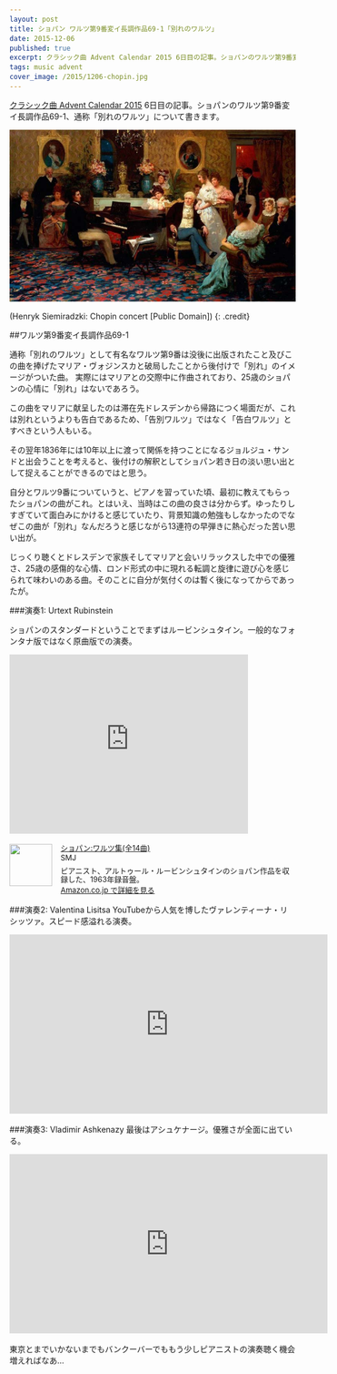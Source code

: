 ```yaml
---
layout: post
title: ショパン ワルツ第9番変イ長調作品69-1「別れのワルツ」
date: 2015-12-06
published: true
excerpt: クラシック曲 Advent Calendar 2015 6日目の記事。ショパンのワルツ第9番変イ長調作品69-1、通称「別れのワルツ」について。
tags: music advent
cover_image: /2015/1206-chopin.jpg
---
```

[クラシック曲 Advent Calendar 2015](https://www.adventar.org/calendars/948) 6日目の記事。ショパンのワルツ第9番変イ長調作品69-1、通称「別れのワルツ」について書きます。

![Chopin Concert](/images/2015/1206-chopin.jpg)

(Henryk Siemiradzki: Chopin concert [Public Domain])
{: .credit}


##ワルツ第9番変イ長調作品69-1

通称「別れのワルツ」として有名なワルツ第9番は没後に出版されたこと及びこの曲を捧げたマリア・ヴォジンスカと破局したことから後付けで「別れ」のイメージがついた曲。
実際にはマリアとの交際中に作曲されており、25歳のショパンの心情に「別れ」はないであろう。

この曲をマリアに献呈したのは滞在先ドレスデンから帰路につく場面だが、これは別れというよりも告白であるため、「告別ワルツ」ではなく「告白ワルツ」とすべきという人もいる。

その翌年1836年には10年以上に渡って関係を持つことになるジョルジュ・サンドと出会うことを考えると、後付けの解釈としてショパン若き日の淡い思い出として捉えることができるのではと思う。

自分とワルツ9番についていうと、ピアノを習っていた頃、最初に教えてもらったショパンの曲がこれ。とはいえ、当時はこの曲の良さは分からず。ゆったりしすぎていて面白みにかけると感じていたり、背景知識の勉強もしなかったのでなぜこの曲が「別れ」なんだろうと感じながら13連符の早弾きに熱心だった苦い思い出が。

じっくり聴くとドレスデンで家族そしてマリアと会いリラックスした中での優雅さ、25歳の感傷的な心情、ロンド形式の中に現れる転調と旋律に遊び心を感じられて味わいのある曲。そのことに自分が気付くのは暫く後になってからであったが。

###演奏1: Urtext Rubinstein

ショパンのスタンダードということでまずはルービンシュタイン。一般的なフォンタナ版ではなく原曲版での演奏。

<div class="videoWrapper">
    <iframe width="420" height="315" src="https://www.youtube.com/embed/ls0Hc2l2qYc" frameborder="0" allowfullscreen></iframe>
</div>

<div class="babylink-box" style="overflow: hidden; font-size: small; zoom: 1; margin: 15px 0; text-align: left;"><div class="babylink-image" style="float: left; margin: 0px 15px 10px 0px; width: 75px; height: 75px; text-align: center;"><a href="https://www.amazon.co.jp/exec/obidos/ASIN/B0090S4ALI/selfreliant-22/" rel="nofollow" target="_blank"><img style="border-top: medium none; border-right: medium none; border-bottom: medium none; border-left: medium none;" src="https://ecx.images-amazon.com/images/I/41GvESaXNbL._SL75_.jpg" width="75" height="74" /></a></div><div class="babylink-info" style="overflow: hidden; zoom: 1; line-height: 120%;"><div class="babylink-title" style="margin-bottom: 2px; line-height: 120%;"><a href="https://www.amazon.co.jp/exec/obidos/ASIN/B0090S4ALI/selfreliant-22/" rel="nofollow" target="_blank">ショパン:ワルツ集(全14曲)</a></div><div class="babylink-manufacturer" style="margin-bottom: 5px;">SMJ</div><div class="babylink-description" style="margin-top: 7px;">ピアニスト、アルトゥール・ルービンシュタインのショパン作品を収録した、1963年録音盤。</div></div>
<a href="https://www.amazon.co.jp/exec/obidos/ASIN/B0090S4ALI/selfreliant-22/" rel="nofollow" target="_blank">Amazon.co.jp で詳細を見る</a>
<div class="booklink-footer" style="clear: left"></div></div>

###演奏2: Valentina Lisitsa
YouTubeから人気を博したヴァレンティーナ・リシッツァ。スピード感溢れる演奏。

<div class="videoWrapper">
    <iframe width="560" height="315" src="https://www.youtube.com/embed/ZDN4xSKBUnA" frameborder="0" allowfullscreen></iframe>
</div>

###演奏3: Vladimir Ashkenazy
最後はアシュケナージ。優雅さが全面に出ている。

<div class="videoWrapper">
    <iframe width="560" height="315" src="https://www.youtube.com/embed/FrO2v6iPBT4" frameborder="0" allowfullscreen></iframe>
</div>

東京とまでいかないまでもバンクーバーでももう少しピアニストの演奏聴く機会増えればなあ...
